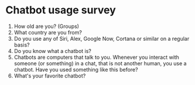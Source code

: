# Chatbot usage survey

1. How old are you? (Groups)
2. What country are you from?
5. Do you use any of Siri, Alex, Google Now, Cortana or similar on a regular basis?
3. Do you know what a chatbot is?
4. Chatbots are computers that talk to you. Whenever you interact with someone (or something) in a chat, that is not another human, you use a chatbot. Have you used something like this before?
6. What's your favorite chatbot?
